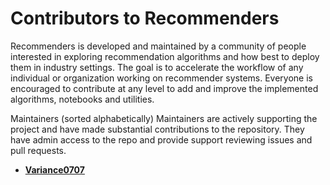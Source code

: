 <h1>Contributors to Recommenders</h1>
Recommenders is developed and maintained by a community of people interested in exploring recommendation algorithms and how best to deploy them in industry settings. The goal is to accelerate the workflow of any individual or organization working on recommender systems. Everyone is encouraged to contribute at any level to add and improve the implemented algorithms, notebooks and utilities.


Maintainers (sorted alphabetically)
Maintainers are actively supporting the project and have made substantial contributions to the repository.
They have admin access to the repo and provide support reviewing issues and pull requests.


* **[Variance0707](https://github.com/Variance0707)**
